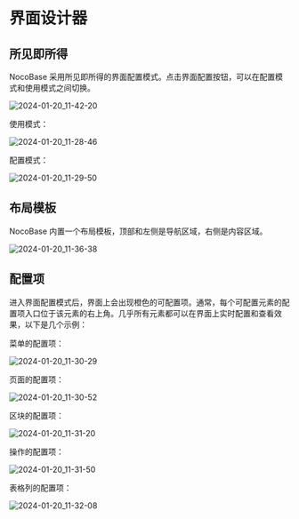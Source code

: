 # 界面设计器

## 所见即所得

NocoBase 采用所见即所得的界面配置模式。点击界面配置按钮，可以在配置模式和使用模式之间切换。

![2024-01-20_11-42-20](https://static-docs.nocobase.com/2024-01-20_11-42-20.jpg)

使用模式：

![2024-01-20_11-28-46](https://static-docs.nocobase.com/2024-01-20_11-28-46.jpg)

配置模式：

![2024-01-20_11-29-50](https://static-docs.nocobase.com/2024-01-20_11-29-50.jpg)

## 布局模板

NocoBase 内置一个布局模板，顶部和左侧是导航区域，右侧是内容区域。

![2024-01-20_11-36-38](https://static-docs.nocobase.com/2024-01-20_11-36-38.jpg)

## 配置项

进入界面配置模式后，界面上会出现橙色的可配置项。通常，每个可配置元素的配置项入口位于该元素的右上角。几乎所有元素都可以在界面上实时配置和查看效果，以下是几个示例：

菜单的配置项：

![2024-01-20_11-30-29](https://static-docs.nocobase.com/2024-01-20_11-30-29.jpg)

页面的配置项：

![2024-01-20_11-30-52](https://static-docs.nocobase.com/2024-01-20_11-30-52.jpg)

区块的配置项：

![2024-01-20_11-31-20](https://static-docs.nocobase.com/2024-01-20_11-31-20.jpg)

操作的配置项：

![2024-01-20_11-31-50](https://static-docs.nocobase.com/2024-01-20_11-31-50.jpg)

表格列的配置项：

![2024-01-20_11-32-08](https://static-docs.nocobase.com/2024-01-20_11-32-08.jpg)
